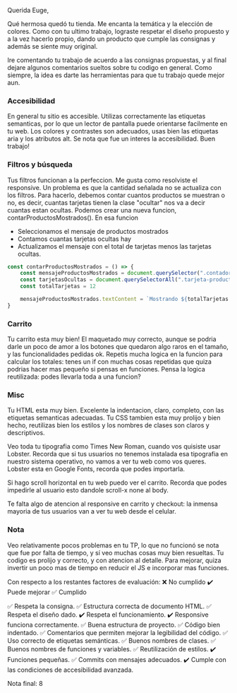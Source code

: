 Querida Euge, 

Qué hermosa quedó tu tienda. Me encanta la temática y la elección de colores. Como con tu ultimo trabajo, lograste respetar el diseño propuesto y a la vez hacerlo propio, dando un producto que cumple las consignas y además se siente muy original. 

Ire comentando tu trabajo de acuerdo a las consignas propuestas, y al final dejare algunos comentarios sueltos sobre tu codigo en general. Como siempre, la idea es darte las herramientas para que tu trabajo quede mejor aun. 

### Accesibilidad

En general tu sitio es accesible. Utilizas correctamente las etiquetas semanticas, por lo que un lector de pantalla puede orientarse facilmente en tu web. Los colores y contrastes son adecuados, usas bien las etiquetas aria y los atributos alt. Se nota que fue un interes la accesibilidad. Buen trabajo!

### Filtros y búsqueda

Tus filtros funcionan a la perfeccion. Me gusta como resolviste el responsive. Un problema es que la cantidad señalada no se actualiza con los filtros. Para hacerlo, debemos contar cuantos productos se muestran o no, es decir, cuantas tarjetas tienen la clase "ocultar" nos va a decir cuantas estan ocultas. Podemos crear una nueva funcion, contarProductosMostrados(). En esa funcion
- Seleccionamos el mensaje de productos mostrados
- Contamos cuantas tarjetas ocultas hay
- Actualizamos el mensaje con el total de tarjetas menos las tarjetas ocultas. 

```js
const contarProductosMostrados = () => {
    const mensajeProductosMostrados = document.querySelector(".contador-vista-productos p")
    const tarjetasOcultas = document.querySelectorAll(".tarjeta-producto.hidden")
    const totalTarjetas = 12

    mensajeProductosMostrados.textContent = `Mostrando ${totalTarjetas - tarjetasOcultas.length} productos de 12`
}

```

### Carrito

Tu carrito esta muy bien! El maquetado muy correcto, aunque se podria darle un poco de amor a los botones que quedaron algo raros en el tamaño, y las funcionalidades pedidas ok. Repetis mucha logica en la funcion para calcular los totales: tenes un if con muchas cosas repetidas que quiza podrias hacer mas pequeño si pensas en funciones. Pensa la logica reutilizada: podes llevarla toda a una funcion?

### Misc 

Tu HTML esta muy bien. Excelente la indentacion, claro, completo, con las etiquetas semanticas adecuadas. Tu CSS tambien esta muy prolijo y bien hecho, reutilizas bien los estilos y los nombres de clases son claros y descriptivos. 

Veo toda tu tipografia como Times New Roman, cuando vos quisiste usar Lobster. Recorda que si tus usuarios no tenemos instalada esa tipografia en nuestro sistema operativo, no vamos a ver tu web como vos queres. Lobster esta en Google Fonts, recorda que podes importarla. 

Si hago scroll horizontal en tu web puedo ver el carrito. Recorda que podes impedirle al usuario esto dandole scroll-x none al body. 

Te falta algo de atencion al responsive en carrito y checkout: la inmensa mayoria de tus usuarios van a ver tu web desde el celular. 


### Nota 

Veo relativamente pocos problemas en tu TP, lo que no funcionó se nota que fue por falta de tiempo, y sí veo muchas cosas muy bien resueltas. Tu codigo es prolijo y correcto, y con atencion al detalle. Para mejorar, quiza invertir un poco mas de tiempo en reducir el JS e incorporar mas funciones. 

Con respecto a los restantes factores de evaluación: 
❌ No cumplido
✔️ Puede mejorar
✅ Cumplido

✅ Respeta la consigna.
✅ Estructura correcta de documento HTML.
✅ Respeta el diseño dado.
✔️ Respeta el funcionamiento.
✔️ Responsive funciona correctamente.
✅ Buena estructura de proyecto.
✅ Código bien indentado.
✅ Comentarios que permiten mejorar la legibilidad del código.
✅ Uso correcto de etiquetas semánticas.
✅ Buenos nombres de clases.
✅ Buenos nombres de funciones y variables.
✅ Reutilización de estilos.
✔️ Funciones pequeñas.
✅ Commits con mensajes adecuados.
✔️ Cumple con las condiciones de accesibilidad avanzada.

Nota final: 8
